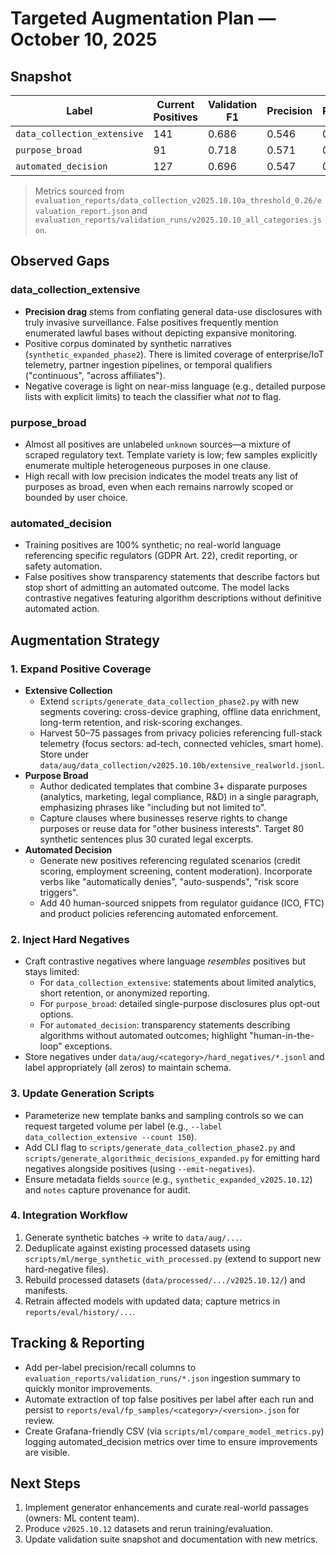 # Targeted Augmentation Plan — October 10, 2025

## Snapshot

| Label | Current Positives | Validation F1 | Precision | Recall |
|-------|-------------------|---------------|-----------|--------|
| `data_collection_extensive` | 141 | 0.686 | 0.546 | 0.922 |
| `purpose_broad` | 91 | 0.718 | 0.571 | 0.967 |
| `automated_decision` | 127 | 0.696 | 0.547 | 0.955 |

> Metrics sourced from `evaluation_reports/data_collection_v2025.10.10a_threshold_0.26/evaluation_report.json` and `evaluation_reports/validation_runs/v2025.10.10_all_categories.json`.

## Observed Gaps

### data_collection_extensive
- **Precision drag** stems from conflating general data-use disclosures with truly invasive surveillance. False positives frequently mention enumerated lawful bases without depicting expansive monitoring.
- Positive corpus dominated by synthetic narratives (`synthetic_expanded_phase2`). There is limited coverage of enterprise/IoT telemetry, partner ingestion pipelines, or temporal qualifiers ("continuous", "across affiliates").
- Negative coverage is light on near-miss language (e.g., detailed purpose lists with explicit limits) to teach the classifier what *not* to flag.

### purpose_broad
- Almost all positives are unlabeled `unknown` sources—a mixture of scraped regulatory text. Template variety is low; few samples explicitly enumerate multiple heterogeneous purposes in one clause.
- High recall with low precision indicates the model treats any list of purposes as broad, even when each remains narrowly scoped or bounded by user choice.

### automated_decision
- Training positives are 100% synthetic; no real-world language referencing specific regulators (GDPR Art. 22), credit reporting, or safety automation.
- False positives show transparency statements that describe factors but stop short of admitting an automated outcome. The model lacks contrastive negatives featuring algorithm descriptions without definitive automated action.

## Augmentation Strategy

### 1. Expand Positive Coverage
- **Extensive Collection**
  - Extend `scripts/generate_data_collection_phase2.py` with new segments covering: cross-device graphing, offline data enrichment, long-term retention, and risk-scoring exchanges.
  - Harvest 50–75 passages from privacy policies referencing full-stack telemetry (focus sectors: ad-tech, connected vehicles, smart home). Store under `data/aug/data_collection/v2025.10.10b/extensive_realworld.jsonl`.
- **Purpose Broad**
  - Author dedicated templates that combine 3+ disparate purposes (analytics, marketing, legal compliance, R&D) in a single paragraph, emphasizing phrases like "including but not limited to".
  - Capture clauses where businesses reserve rights to change purposes or reuse data for "other business interests". Target 80 synthetic sentences plus 30 curated legal excerpts.
- **Automated Decision**
  - Generate new positives referencing regulated scenarios (credit scoring, employment screening, content moderation). Incorporate verbs like "automatically denies", "auto-suspends", "risk score triggers".
  - Add 40 human-sourced snippets from regulator guidance (ICO, FTC) and product policies referencing automated enforcement.

### 2. Inject Hard Negatives
- Craft contrastive negatives where language *resembles* positives but stays limited:
  - For `data_collection_extensive`: statements about limited analytics, short retention, or anonymized reporting.
  - For `purpose_broad`: detailed single-purpose disclosures plus opt-out options.
  - For `automated_decision`: transparency statements describing algorithms without automated outcomes; highlight "human-in-the-loop" exceptions.
- Store negatives under `data/aug/<category>/hard_negatives/*.jsonl` and label appropriately (all zeros) to maintain schema.

### 3. Update Generation Scripts
- Parameterize new template banks and sampling controls so we can request targeted volume per label (e.g., `--label data_collection_extensive --count 150`).
- Add CLI flag to `scripts/generate_data_collection_phase2.py` and `scripts/generate_algorithmic_decisions_expanded.py` for emitting hard negatives alongside positives (using `--emit-negatives`).
- Ensure metadata fields `source` (e.g., `synthetic_expanded_v2025.10.12`) and `notes` capture provenance for audit.

### 4. Integration Workflow
1. Generate synthetic batches → write to `data/aug/...`.
2. Deduplicate against existing processed datasets using `scripts/ml/merge_synthetic_with_processed.py` (extend to support new hard-negative files).
3. Rebuild processed datasets (`data/processed/.../v2025.10.12/`) and manifests.
4. Retrain affected models with updated data; capture metrics in `reports/eval/history/...`.

## Tracking & Reporting
- Add per-label precision/recall columns to `evaluation_reports/validation_runs/*.json` ingestion summary to quickly monitor improvements.
- Automate extraction of top false positives per label after each run and persist to `reports/eval/fp_samples/<category>/<version>.json` for review.
- Create Grafana-friendly CSV (via `scripts/ml/compare_model_metrics.py`) logging automated_decision metrics over time to ensure improvements are visible.

## Next Steps
1. Implement generator enhancements and curate real-world passages (owners: ML content team).
2. Produce `v2025.10.12` datasets and rerun training/evaluation.
3. Update validation suite snapshot and documentation with new metrics.
